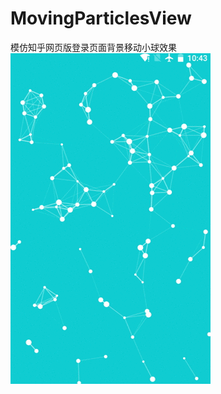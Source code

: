 # MovingParticlesView
模仿知乎网页版登录页面背景移动小球效果
![demo](https://github.com/xiewinson/MovingParticlesView/blob/master/screenshots/demo.gif)
